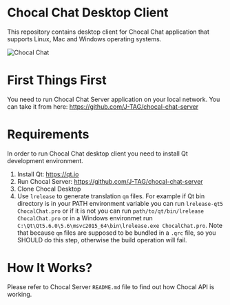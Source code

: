 # Chocal Chat Desktop Client
This repository contains desktop client for Chocal Chat application that supports Linux, Mac and Windows operating systems.

![Chocal Chat](https://puresoftware.org/images/chocal-chat/github/chocal-desktop.png)

# First Things First
You need to run Chocal Chat Server application on your local network. You can take it from here: https://github.com/J-TAG/chocal-chat-server

# Requirements
In order to run Chocal Chat desktop client you need to install Qt development environment.

1. Install Qt: https://qt.io
2. Run Chocal Server: https://github.com/J-TAG/chocal-chat-server
3. Clone Chocal Desktop
4. Use `lrelease` to generate translation `qm` files. For example if Qt bin directory is in your PATH environment variable you can run `lrelease-qt5 ChocalChat.pro` or if it is not you can run `path/to/qt/bin/lrelease ChocalChat.pro` or in a Windows environmet run `C:\Qt\Qt5.6.0\5.6\msvc2015_64\bin\lrelease.exe ChocalChat.pro`. Note that because `qm` files are supposed to be bundled in a `.qrc` file, so you SHOULD do this step, otherwise the build operation will fail.

# How It Works?
Please refer to Chocal Server `README.md` file to find out how Chocal API is working.

